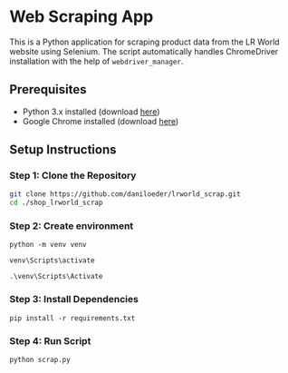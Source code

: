 # Web Scraping App

This is a Python application for scraping product data from the LR World website using Selenium. The script automatically handles ChromeDriver installation with the help of `webdriver_manager`.

## Prerequisites

- Python 3.x installed (download [here](https://www.python.org/downloads/))
- Google Chrome installed (download [here](https://www.google.com/chrome/))

## Setup Instructions

### Step 1: Clone the Repository

```bash
git clone https://github.com/daniloeder/lrworld_scrap.git
cd ./shop_lrworld_scrap

```

### Step 2: Create environment

```
python -m venv venv

venv\Scripts\activate

.\venv\Scripts\Activate

```


### Step 3: Install Dependencies

```
pip install -r requirements.txt

```

### Step 4: Run Script
```
python scrap.py

```